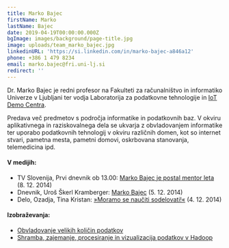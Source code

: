 ```yaml
---
title: Marko Bajec
firstName: Marko
lastName: Bajec
date: 2019-04-19T00:00:00.000Z
bgImage: images/background/page-title.jpg
image: uploads/team_marko_bajec.jpg
linkedinURL: 'https://si.linkedin.com/in/marko-bajec-a846a12'
phone: +386 1 479 8234
email: marko.bajec@fri.uni-lj.si
redirect: ''
---
```

Dr. Marko Bajec je redni profesor na Fakulteti za računalništvo in informatiko Univerze v Ljubljani ter vodja Laboratorija za podatkovne tehnologije in [IoT Demo Centra](http://iot.data-lab.si/). 

Predava več predmetov s področja informatike in podatkovnih baz. V okviru aplikativnega in raziskovalnega dela se ukvarja z obvladovanjem informatike ter uporabo podatkovnih tehnologij v okviru različnih domen, kot so internet stvari, pametna mesta, pametni domovi, oskrbovana stanovanja, telemedicina ipd.

#### V medijih:

* TV Slovenija, Prvi dnevnik ob 13.00: [Marko Bajec je postal mentor leta](https://4d.rtvslo.si/arhiv/prispevki-in-izjave-prvi-dnevnik/174308455) (8. 12. 2014)
* Dnevnik, Uroš Škerl Kramberger: [Marko Bajec](https://www.dnevnik.si/1042699276) (5. 12. 2014)
* Delo, Ozadja, Tina Kristan:  [»Moramo se naučiti sodelovati!«](https://www.delo.si/novice/slovenija/marko-bajec-moramo-se-nauciti-sodelovati.html) (4. 12. 2014)

#### Izobraževanja:

* [Obvladovanje velikih količin podatkov](https://akademijafri.si/izobrazevanja/za-podjetja/obvladovanje_velikih_kolicin_podatkov_big_data/)
* [Shramba, zajemanje, procesiranje in vizualizacija podatkov v Hadoop
  ](https://akademijafri.si/izobrazevanja/za-podjetja/shramba_zajemanje_procesiranje_in_vizualizacija_podatkov_v_hadoop/)
